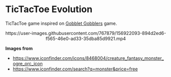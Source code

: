 # TicTacToe Evolution

TicTacToe game inspired on [Gobblet Gobblers](https://www.youtube.com/watch?v=MSzkD2s4DKM) game.

<p align="center">
https://user-images.githubusercontent.com/767879/156922093-894d2ed6-f565-46e0-ad33-35dba85d9921.mp4
</p>

**Images from**

- https://www.iconfinder.com/icons/8468004/creature_fantasy_monster_ogre_orc_icon
- https://www.iconfinder.com/search?q=monster&price=free
